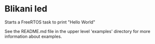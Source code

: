 # Blikani led 

Starts a FreeRTOS task to print "Hello World"

See the README.md file in the upper level 'examples' directory for more information about examples.
